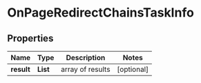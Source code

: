 # OnPageRedirectChainsTaskInfo


## Properties

| Name | Type | Description | Notes |
|------------ | ------------- | ------------- | -------------|
**result** | **List<OnPageRedirectChainsResultInfo>** | array of results |[optional]|